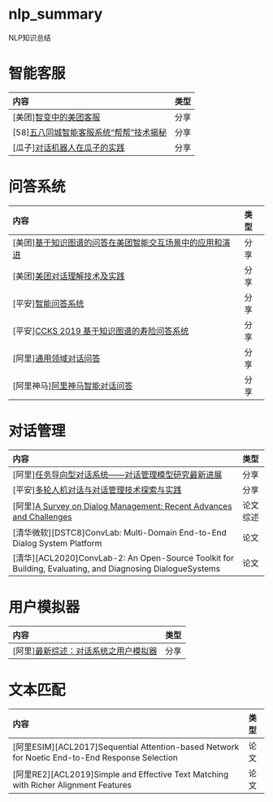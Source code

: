 # nlp_summary
NLP知识总结

# 智能客服
|内容|类型|
|:--|:--|
|[美团][智变中的美团客服](https://mp.weixin.qq.com/s?__biz=MzU1NTMyOTI4Mw==&mid=2247486498&idx=1&sn=7c6848758799af55e1f38ad9d9329f90&chksm=fbd4be4ecca33758bb750a2430e52ad3dca4bceb5c209a310c2062080e87d89b5365da01115d&scene=21#wechat_redirect)|分享|
|[58][五八同城智能客服系统“帮帮”技术揭秘](https://mp.weixin.qq.com/s?__biz=MzU1NTMyOTI4Mw==&mid=2247485955&idx=1&sn=b35805cfc98f50f3c9b7dc629a90c2ed&chksm=fbd4b86fcca33179135bfaff87e7a714ab3ad6528866f596ff364b16e110f8a96dba1ce28611&scene=21#wechat_redirect)|分享|
|[瓜子][对话机器人在瓜子的实践](https://mp.weixin.qq.com/s?__biz=MzU1NTMyOTI4Mw==&mid=2247486014&idx=1&sn=2b00fa582fda2b7e2289f0802b297724&chksm=fbd4b852cca33144937ef688129b10b114b312cd776b8d45a321a383b9e0e4a8d46b7f2f0be3&scene=21#wechat_redirect)|分享|


# 问答系统
|内容|类型|
|:--|:--|
|[美团][基于知识图谱的问答在美团智能交互场景中的应用和演进](https://mp.weixin.qq.com/s?src=11&timestamp=1593329240&ver=2427&signature=AXbdbcVQUXxURIYHe6DHOMTNsKGkzqRxV0xruCO-YCHRsXKnAwcufDE7*WyecOwMGDBZKEj*eKGHKCqcGfWpUrj4Ktq2mnyky9ioa8lgM701dmRndHYDaB-u2BBbnOqF&new=1)|分享|
|[美团][美团对话理解技术及实践](https://mp.weixin.qq.com/s?__biz=MzU1NTMyOTI4Mw==&mid=2247490791&idx=1&sn=a29c66fab4bb2d9aa6d8ec3cb14925e6&chksm=fbd4ae8bcca3279dc3e7c01140a1d18f4d32bd2a5ff0f2b0a60b83fcd7969e61c03f3aeba8f1&scene=21#wechat_redirect)|分享|
|[平安][智能问答系统](https://mp.weixin.qq.com/s/HfOt68391IYDo1getWqx_Q)|分享|
|[平安][CCKS 2019 基于知识图谱的寿险问答系统](https://mp.weixin.qq.com/s/-6NEBQk5CY-B_KSXh4007w)|分享|
|[阿里][通用领域对话问答](https://mp.weixin.qq.com/s?__biz=MzU1NTMyOTI4Mw==&mid=2247490733&idx=2&sn=7f2fe71b0805a6621e1033b4f37b4a7e&chksm=fbd4aec1cca327d7eeb439f565a3c145704ae83188d1119310700e327ca9dde7b444f060e68c&scene=21#wechat_redirect)|分享|
|[阿里神马][阿里神马智能对话问答](https://mp.weixin.qq.com/s?__biz=MzU1NTMyOTI4Mw==&mid=2247486063&idx=1&sn=4a09a95d71cf41d28a7ae458099128ba&chksm=fbd4b803cca33115e8c554529bddf29748a5796ee06f0782ff079216b8770bc0edff64b7659d&scene=21#wechat_redirect)|分享|


# 对话管理
|内容|类型|
|:--|:--|
|[阿里][任务导向型对话系统——对话管理模型研究最新进展](https://mp.weixin.qq.com/s/6wSz8wAi0vrHebZ0EJ2sZA)|分享|
|[平安][多轮人机对话与对话管理技术探索与实践](https://mp.weixin.qq.com/s/k-Uatc59J1MxZY8ZaUwS8w)|分享|
|[阿里][A Survey on Dialog Management: Recent Advances and Challenges](https://arxiv.org/abs/2005.02233)|论文综述|
|[清华微软][DSTC8]ConvLab: Multi-Domain End-to-End Dialog System Platform|论文|
|[清华][ACL2020]ConvLab-2: An Open-Source Toolkit for Building, Evaluating, and Diagnosing DialogueSystems|论文|

# 用户模拟器
|内容|类型|
|:--|:--|
|[阿里][最新综述：对话系统之用户模拟器](https://mp.weixin.qq.com/s?__biz=MzIwMTc4ODE0Mw==&mid=2247498768&idx=1&sn=fcfe600c5424d0574bb2388bb84f6201&chksm=96ea2390a19daa86945c6770eae0d901461012a2d3f0db0e9d588b2890a4dc56cf0f44484065&mpshare=1&scene=1&srcid=0206gsC9ONuK5wfza0Z1rRfk&sharer_sharetime=1580976682457&sharer_shareid=3c60d18bde553f3f8fdf6e933f6028d7&key=4989626a1578bf3bdb079bf70a1d5fe3dc78c9915c6fc5c79ea8d20c18a508baefcf3e3d7582c7b8cde17ac64e765d5269ce37a54f6e5d7ba1e327ff724e014b8514061ec9f990993df546da5afb6ad5&ascene=1&uin=OTI2MTc0ODYx&devicetype=Windows+10&version=6208006f&lang=zh_CN&exportkey=A4shY8TqQ%2Bou4x7cbwGdi4E%3D&pass_ticket=DbDI8FFg9bdoHQgpgNSm7vt73tTvN4GRkcRYgdzPhBl5O1Jfq7e2h3Shb1DsfV%2B9)|分享|


# 文本匹配
|内容|类型|
|:--|:--|
|[阿里ESIM][ACL2017]Sequential Attention-based Network for Noetic End-to-End Response Selection|论文|
|[阿里RE2][ACL2019]Simple and Effective Text Matching with Richer Alignment Features|论文|
